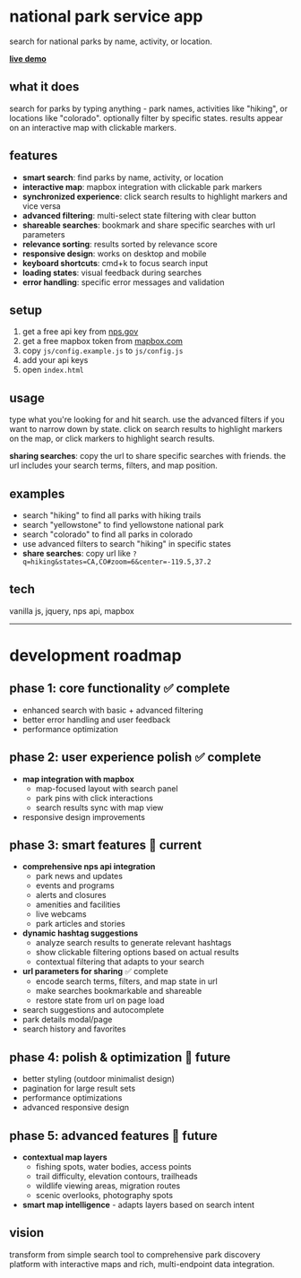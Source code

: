 # national park service app

search for national parks by name, activity, or location.

**[live demo](https://nps-app-xi.vercel.app/)**

## what it does

search for parks by typing anything - park names, activities like "hiking", or locations like "colorado". optionally filter by specific states. results appear on an interactive map with clickable markers.

## features

- **smart search**: find parks by name, activity, or location
- **interactive map**: mapbox integration with clickable park markers
- **synchronized experience**: click search results to highlight markers and vice versa
- **advanced filtering**: multi-select state filtering with clear button
- **shareable searches**: bookmark and share specific searches with url parameters
- **relevance sorting**: results sorted by relevance score
- **responsive design**: works on desktop and mobile
- **keyboard shortcuts**: cmd+k to focus search input
- **loading states**: visual feedback during searches
- **error handling**: specific error messages and validation

## setup

1. get a free api key from [nps.gov](https://www.nps.gov/subjects/developer/get-started.htm)
2. get a free mapbox token from [mapbox.com](https://www.mapbox.com/)
3. copy `js/config.example.js` to `js/config.js`
4. add your api keys
5. open `index.html`

## usage

type what you're looking for and hit search. use the advanced filters if you want to narrow down by state. click on search results to highlight markers on the map, or click markers to highlight search results.

**sharing searches**: copy the url to share specific searches with friends. the url includes your search terms, filters, and map position.

## examples

- search "hiking" to find all parks with hiking trails
- search "yellowstone" to find yellowstone national park
- search "colorado" to find all parks in colorado
- use advanced filters to search "hiking" in specific states
- **share searches**: copy url like `?q=hiking&states=CA,CO#zoom=6&center=-119.5,37.2`

## tech

vanilla js, jquery, nps api, mapbox

---

# development roadmap

## phase 1: core functionality ✅ complete

- enhanced search with basic + advanced filtering
- better error handling and user feedback
- performance optimization

## phase 2: user experience polish ✅ complete

- **map integration with mapbox**
  - map-focused layout with search panel
  - park pins with click interactions
  - search results sync with map view
- responsive design improvements

## phase 3: smart features 🔮 current

- **comprehensive nps api integration**
  - park news and updates
  - events and programs
  - alerts and closures
  - amenities and facilities
  - live webcams
  - park articles and stories
- **dynamic hashtag suggestions**
  - analyze search results to generate relevant hashtags
  - show clickable filtering options based on actual results
  - contextual filtering that adapts to your search
- **url parameters for sharing** ✅ complete
  - encode search terms, filters, and map state in url
  - make searches bookmarkable and shareable
  - restore state from url on page load
- search suggestions and autocomplete
- park details modal/page
- search history and favorites

## phase 4: polish & optimization 🔧 future

- better styling (outdoor minimalist design)
- pagination for large result sets
- performance optimizations
- advanced responsive design

## phase 5: advanced features 🔮 future

- **contextual map layers**
  - fishing spots, water bodies, access points
  - trail difficulty, elevation contours, trailheads
  - wildlife viewing areas, migration routes
  - scenic overlooks, photography spots
- **smart map intelligence** - adapts layers based on search intent

## vision

transform from simple search tool to comprehensive park discovery platform with interactive maps and rich, multi-endpoint data integration.
